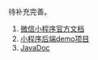 待补充完善。

1. [微信小程序官方文档](https://mp.weixin.qq.com/debug/wxadoc/dev/index.html)
1. [小程序后端demo项目](https://github.com/binarywang/weixin-java-miniapp-demo)
1. [JavaDoc](http://binary.ac.cn/weixin-java-miniapp-javadoc/)